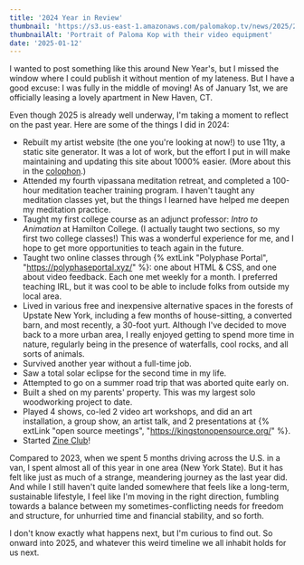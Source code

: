 ```yaml
---
title: '2024 Year in Review'
thumbnail: 'https://s3.us-east-1.amazonaws.com/palomakop.tv/news/2025/2025-01-12/studio_portrait.jpg'
thumbnailAlt: 'Portrait of Paloma Kop with their video equipment'
date: '2025-01-12'
---
```


I wanted to post something like this around New Year's, but I missed the window where I could publish it without mention of my lateness. But I have a good excuse: I was fully in the middle of moving! As of January 1st, we are officially leasing a lovely apartment in New Haven, CT.

Even though 2025 is already well underway, I'm taking a moment to reflect on the past year. Here are some of the things I did in 2024:

- Rebuilt my artist website (the one you're looking at now!) to use 11ty, a static site generator. It was a lot of work, but the effort I put in will make maintaining and updating this site about 1000% easier. (More about this in the [colophon](/colophon).)
- Attended my fourth vipassana meditation retreat, and completed a 100-hour meditation teacher training program. I haven't taught any meditation classes yet, but the things I learned have helped me deepen my meditation practice.
- Taught my first college course as an adjunct professor: *Intro to Animation* at Hamilton College. (I actually taught two sections, so my first two college classes!) This was a wonderful experience for me, and I hope to get more opportunities to teach again in the future.
- Taught two online classes through {% extLink "Polyphase Portal", "https://polyphaseportal.xyz/" %}: one about HTML & CSS, and one about video feedback. Each one met weekly for a month. I preferred teaching IRL, but it was cool to be able to include folks from outside my local area.
- Lived in various free and inexpensive alternative spaces in the forests of Upstate New York, including a few months of house-sitting, a converted barn, and most recently, a 30-foot yurt. Although I've decided to move back to a more urban area, I really enjoyed getting to spend more time in nature, regularly being in the presence of waterfalls, cool rocks, and all sorts of animals.
- Survived another year without a full-time job.
- Saw a total solar eclipse for the second time in my life.
- Attempted to go on a summer road trip that was aborted quite early on.
- Built a shed on my parents' property. This was my largest solo woodworking project to date.
- Played 4 shows, co-led 2 video art workshops, and did an art installation, a group show, an artist talk, and 2 presentations at {% extLink "open source meetings", "https://kingstonopensource.org/" %}.
- Started [Zine Club](/zine-club)!

Compared to 2023, when we spent 5 months driving across the U.S. in a van, I spent almost all of this year in one area (New York State). But it has felt like just as much of a strange, meandering journey as the last year did. And while I still haven't quite landed somewhere that feels like a long-term, sustainable lifestyle, I feel like I'm moving in the right direction, fumbling towards a balance between my sometimes-conflicting needs for freedom and structure, for unhurried time and financial stability, and so forth.

I don't know exactly what happens next, but I'm curious to find out. So onward into 2025, and whatever this weird timeline we all inhabit holds for us next.